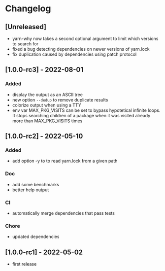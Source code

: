 # Changelog

## [Unreleased]

- yarn-why now takes a second optional argument to limit which versions to search for
- fixed a bug detecting dependencies on newer versions of yarn.lock
- fix duplication caused by dependencies using patch protocol

## [1.0.0-rc3] - 2022-08-01

### Added
- display the output as an ASCII tree
- new option `--dedup` to remove duplicate results
- colorize output when using a TTY
- env var MAX_PKG_VISITS can be set to bypass hypotetical infinite loops.
  It stops searching children of a package when it was visited already more than
  MAX_PKG_VISITS times

## [1.0.0-rc2] - 2022-05-10

### Added
- add option -y to to read yarn.lock from a given path
### Doc
- add some benchmarks
- better help output
### CI
- automatically merge dependencies that pass tests
### Chore
- updated dependencies

## [1.0.0-rc1] - 2022-05-02
- first release